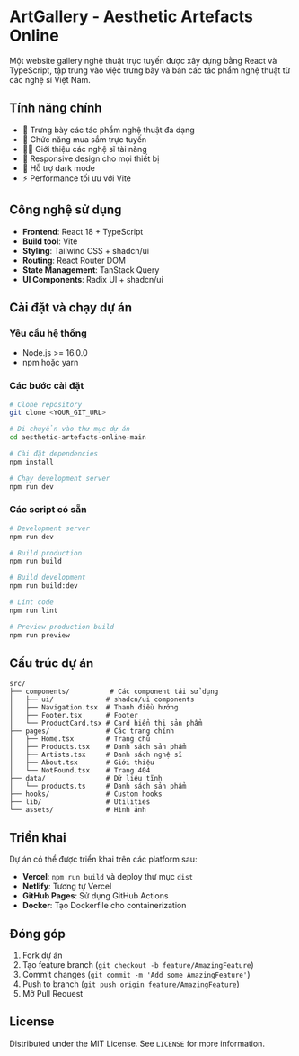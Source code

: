 # ArtGallery - Aesthetic Artefacts Online

Một website gallery nghệ thuật trực tuyến được xây dựng bằng React và TypeScript, tập trung vào việc trưng bày và bán các tác phẩm nghệ thuật từ các nghệ sĩ Việt Nam.

## Tính năng chính

- 🎨 Trưng bày các tác phẩm nghệ thuật đa dạng
- 🛒 Chức năng mua sắm trực tuyến
- 👨‍🎨 Giới thiệu các nghệ sĩ tài năng
- 📱 Responsive design cho mọi thiết bị
- 🌙 Hỗ trợ dark mode
- ⚡ Performance tối ưu với Vite

## Công nghệ sử dụng

- **Frontend**: React 18 + TypeScript
- **Build tool**: Vite
- **Styling**: Tailwind CSS + shadcn/ui
- **Routing**: React Router DOM
- **State Management**: TanStack Query
- **UI Components**: Radix UI + shadcn/ui

## Cài đặt và chạy dự án

### Yêu cầu hệ thống
- Node.js >= 16.0.0
- npm hoặc yarn

### Các bước cài đặt

```sh
# Clone repository
git clone <YOUR_GIT_URL>

# Di chuyển vào thư mục dự án
cd aesthetic-artefacts-online-main

# Cài đặt dependencies
npm install

# Chạy development server
npm run dev
```

### Các script có sẵn

```sh
# Development server
npm run dev

# Build production
npm run build

# Build development
npm run build:dev

# Lint code
npm run lint

# Preview production build
npm run preview
```

## Cấu trúc dự án

```
src/
├── components/          # Các component tái sử dụng
│   ├── ui/             # shadcn/ui components
│   ├── Navigation.tsx  # Thanh điều hướng
│   ├── Footer.tsx      # Footer
│   └── ProductCard.tsx # Card hiển thị sản phẩm
├── pages/              # Các trang chính
│   ├── Home.tsx        # Trang chủ
│   ├── Products.tsx    # Danh sách sản phẩm
│   ├── Artists.tsx     # Danh sách nghệ sĩ
│   ├── About.tsx       # Giới thiệu
│   └── NotFound.tsx    # Trang 404
├── data/               # Dữ liệu tĩnh
│   └── products.ts     # Danh sách sản phẩm
├── hooks/              # Custom hooks
├── lib/                # Utilities
└── assets/             # Hình ảnh
```

## Triển khai

Dự án có thể được triển khai trên các platform sau:

- **Vercel**: `npm run build` và deploy thư mục `dist`
- **Netlify**: Tương tự Vercel
- **GitHub Pages**: Sử dụng GitHub Actions
- **Docker**: Tạo Dockerfile cho containerization

## Đóng góp

1. Fork dự án
2. Tạo feature branch (`git checkout -b feature/AmazingFeature`)
3. Commit changes (`git commit -m 'Add some AmazingFeature'`)
4. Push to branch (`git push origin feature/AmazingFeature`)
5. Mở Pull Request

## License

Distributed under the MIT License. See `LICENSE` for more information.
